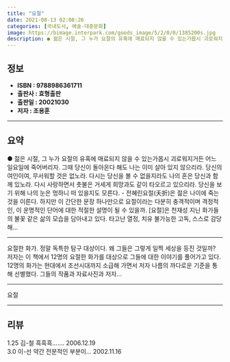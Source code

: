 ```yaml
---
title: "요절"
date: 2021-08-13 02:08:26
categories: [국내도서, 예술-대중문화]
image: https://bimage.interpark.com/goods_image/5/2/0/0/1385200s.jpg
description: ● 젊은 시절, 그 누가 요절의 유혹에 매료되지 않을 수 있는가몹시 괴로워지거든 어느 일요일에 죽어버리자. 그때 당신이 돌아온다 해도 나는 이미 살아 있지 않으리라. 당신의 여인이여, 무서워할 것은 없노라. 다시는 당신을 볼 수 없을지라도 나의 혼은 당신과 함께 있노라. 다시 사랑하면
---
```


## **정보**

- **ISBN : 9788986361711**
- **출판사 : 효형출판**
- **출판일 : 20021030**
- **저자 : 조용훈**

------



## **요약**

●  젊은 시절, 그 누가 요절의 유혹에 매료되지 않을 수 있는가몹시 괴로워지거든 어느 일요일에 죽어버리자. 그때 당신이 돌아온다 해도 나는 이미 살아 있지 않으리라. 당신의 여인이여, 무서워할 것은 없노라. 다시는 당신을 볼 수 없을지라도 나의 혼은 당신과 함께 있노라. 다시 사랑하면서 촛불은 거세게 희망과도 같이 타오르고 있으리라. 당신을 보기 위해 나의 눈은 멍하니 떠 있을지도 모른다. - 전혜린요절(夭折)은 젊은 나이에 죽는 것을 이른다. 하지만 이 간단한 문장 하나만으로 요절이라는 다분히 충격적이며 격정적인, 이 운명적인 단어에 대한 적절한 설명이 될 수 있을까. [요절]은 천재성 지닌 화가들의 불꽃 같은 삶의 모습을 담아내고 있다. 타고난 열정, 치유 불가능한 고독, 스스로 감당해...

------

요절한 화가. 정말 독특한 탐구 대상이다. 왜 그들은 그렇게 일찍 세상을 등진 것일까?
저자는 이 책에서 12명의 요절한 화가를 대상으로 그들에 대한 이야기를 풀어가고 있다. 12명의 화가는 현대에서 조선시대까지 소급해 가면서 저자 나름의 까다로운 기준을 통해 선별했다. 그들의 작품과 자료사진과 저자... 

------


요절 

------


## **리뷰** 

1.25 김-철 흑흑흑....... 2006.12.19 <br/>3.0 이-선 약간 전문적인 부분이... 2002.11.16 <br/>